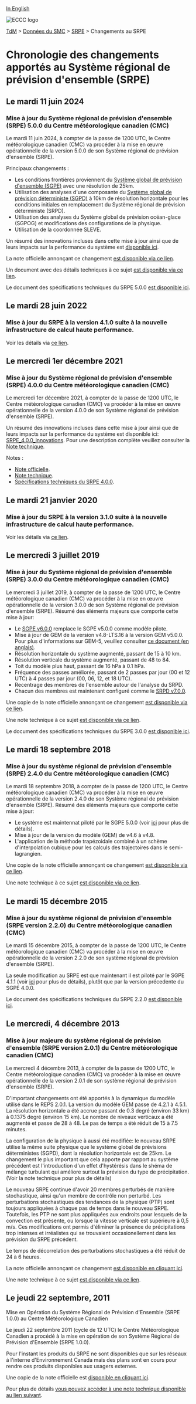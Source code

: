 [In English](changelog_reps_en.md)

![ECCC logo](../../img_eccc-logo.png)

[TdM](../../readme_fr.md) > [Données du SMC](../readme_fr.md) > [SRPE](readme_reps_fr.md) > Changements au SRPE

# Chronologie des changements apportés au Système régional de prévision d'ensemble (SRPE)

## Le mardi 11 juin 2024

### Mise à jour du Système régional de prévision d'ensemble (SRPE) 5.0.0 du Centre météorologique canadien (CMC)

Le mardi 11 juin 2024, à compter de la passe de 1200 UTC, le Centre météorologique canadien (CMC) va procéder à la mise en œuvre opérationnelle de la version 5.0.0 de son Système régional de prévision d'ensemble (SRPE).

Principaux changements :

* Les conditions frontières proviennent du [Système global de prévision d'ensemble (SGPE)](../nwp_gdps/readme_geps_fr.md) avec une résolution de 25km.
* Utilisation des analyses d'une composante du [Système global de prévision déterministe (SGPD)](../nwp_gdps/readme_gdps_en.md) à 10km de résolution horizontale pour les conditions initiales en remplacement du Système régional de prévision déterministe (SRPD).
* Utilisation des analyses du Système global de prévision océan-glace (SGPOG) et modifications des configurations de la physique.
* Utilisation de la coordonnée SLEVE.

Un résumé des innovations incluses dans cette mise à jour ainsi que de leurs impacts sur la performance du système est [disponible ici](https://collaboration.cmc.ec.gc.ca/cmc/cmoi/product_guide/docs/fact_sheets/factsheet_reps-500_e.pdf). 

La note officielle annonçant ce changement [est disponible via ce lien](http://dd.meteo.gc.ca/doc/genots/2024/06/11/NOCN03_CWAO_311455___xxxxx).

Un document avec des détails techniques à ce sujet [est disponible via ce lien](http://collaboration.cmc.ec.gc.ca/cmc/cmoi/product_guide/docs/tech_notes/technote_reps-500_f.pdf).

Le document des spécifications techniques du SRPE 5.0.0 [est disponible ici](https://collaboration.cmc.ec.gc.ca/cmc/cmoi/product_guide/docs/tech_specifications/tech_specifications_REPS_5.0.0_f.pdf).



## Le mardi 28 juin 2022

### Mise à jour du SRPE à la version 4.1.0 suite à la nouvelle infrastructure de calcul haute performance. 

Voir les détails via [ce lien](../changelog_multisystems_fr.md).

## Le mercredi 1er décembre 2021

### Mise à jour du Système régional de prévision d'ensemble (SRPE) 4.0.0 du Centre météorologique canadien (CMC)

Le mercredi 1er décembre 2021, à compter de la passe de 1200 UTC, le Centre météorologique canadien (CMC) va procéder à la mise en œuvre opérationnelle de la version 4.0.0 de son Système régional de prévision d'ensemble (SRPE).

Un résumé des innovations incluses dans cette mise à jour ainsi que de leurs impacts sur la performance du système est disponible ici: [SRPE_4.0.0_innovations](https://collaboration.cmc.ec.gc.ca/cmc/cmoi/product_guide/docs/fact_sheets/factsheet_reps-400_e.pdf). Pour une description complète veuillez consulter la [Note technique](https://collaboration.cmc.ec.gc.ca/cmc/cmoi/product_guide/docs/tech_notes/technote_reps-400_f.pdf).


Notes :

* [Note officielle](http://dd.meteo.gc.ca/doc/genots/2021/11/26/NOCN03_CWAO_262118___50159).
* [Note technique](https://collaboration.cmc.ec.gc.ca/cmc/cmoi/product_guide/docs/tech_notes/technote_reps-400_f.pdf).
* [Spécifications techniques du SRPE 4.0.0](https://collaboration.cmc.ec.gc.ca/cmc/cmoi/product_guide/docs/tech_specifications/tech_specifications_REPS_4.0.0_f.pdf).


## Le mardi 21 janvier 2020

### Mise à jour du SRPE à la version 3.1.0 suite à la nouvelle infrastructure de calcul haute performance. 

Voir les détails via [ce lien](../changelog_multisystems_fr.md).

## Le mercredi 3 juillet 2019

### Mise à jour du Système régional de prévision d'ensemble (SRPE) 3.0.0 du Centre météorologique canadien (CMC)

Le mercredi 3 juillet 2019, à compter de la passe de 1200 UTC, le Centre météorologique canadien (CMC) va procéder à la mise en œuvre opérationnelle de la version 3.0.0 de son Système régional de prévision d'ensemble (SRPE).
Résumé des éléments majeurs que comporte cette mise à jour:

* Le [SGPE v6.0.0](../nwp_geps/changelog_geps_fr.md) remplace le SGPE v5.0.0 comme modèle pilote.
* Mise à jour de GEM de la version v4.8-LTS.16 à la version GEM v5.0.0. Pour plus d'informations sur GEM-5, veuillez consulter [ce document (en anglais)](https://collaboration.cmc.ec.gc.ca/cmc/cmoi/product_guide/docs/tech_notes/GEM5_paper_submitted_JAMES_20190614.pdf).
* Résolution horizontale du système augmenté, passant de 15 à 10 km.
* Résolution verticale du système augmenté, passant de 48 to 84.
* Toit du modèle plus haut, passant de 16 hPa à 0.1 hPa.
* Fréquence des passes améliorée, passant de 2 passes par jour (00 et 12 UTC) à 4 passes par jour (00, 06, 12, et 18 UTC).
* Recentrage des membres de l'ensemble autour de l'analyse du SRPD.
* Chacun des membres est maintenant configuré comme le [SRPD v7.0.0](../nwp_rdps/changelog_rdps_fr.md).

Une copie de la note officielle annonçant ce changement [est disponible via ce lien](http://dd.meteo.gc.ca/doc/genots/2019/06/28/NOCN03_CWAO_281735___13093).

Une note technique à ce sujet [est disponible via ce lien](https://collaboration.cmc.ec.gc.ca/cmc/cmoi/product_guide/docs/tech_notes/technote_reps-300_20190703_f.pdf).

Le document des spécifications techniques du SRPE 3.0.0 [est disponible ici](https://collaboration.cmc.ec.gc.ca/cmc/cmoi/product_guide/docs/tech_specifications/tech_specifications_REPS_3.0.0_f.pdf).


## Le mardi 18 septembre 2018

### Mise à jour du système régional de prévision d'ensemble (SRPE) 2.4.0 du Centre météorologique canadien (CMC)

Le mardi 18 septembre 2018, à compter de la passe de 1200 UTC, le Centre météorologique canadien (CMC) va procéder à la mise en œuvre opérationnelle de la version 2.4.0 de son Système régional de prévision d'ensemble (SRPE).
Résumé des éléments majeurs que comporte cette mise à jour:

* Le système est maintennat piloté par le SGPE 5.0.0 (voir [ici](../nwp_geps/changelog_geps_fr.md) pour plus de détails).
* Mise à jour de la version du modèle (GEM) de v4.6 à v4.8.
* L'application de la méthode trapézoidale combiné à un schème d'interpolation cubique pour les calculs des trajectoires dans le semi-lagrangien.

Une copie de la note officielle annonçant ce changement [est disponible via ce lien](http://dd.meteo.gc.ca/doc/genots/2018/09/17/NOCN03_CWAO_171325___27325).

Une note technique à ce sujet [est disponible via ce lien](https://collaboration.cmc.ec.gc.ca/cmc/cmoi/product_guide/docs/tech_notes/technote_reps-240_f.pdf).


## Le mardi 15 décembre 2015

### Mise à jour du système régional de prévision d'ensemble (SRPE version 2.2.0) du Centre météorologique canadien (CMC)

Le mardi 15 décembre 2015, à compter de la passe de 1200 UTC, le Centre météorologique canadien (CMC) va procéder à la mise en œuvre opérationnelle de la version 2.2.0 de son système régional de prévision d'ensemble (SRPE).

La seule modification au SRPE est que maintenant il est piloté par le SGPE 4.1.1 (voir [ici](../nwp_geps/changelog_geps_fr.md) pour plus de détails), plutôt que par la version précedente du SGPE 4.0.0.

Le document des spécifications techniques du SRPE 2.2.0 [est disponible ici](https://collaboration.cmc.ec.gc.ca/cmc/cmoi/product_guide/docs/tech_specifications/tech_specifications_REPS_2.2.0_f.pdf).


## Le mercredi, 4 décembre 2013

### Mise à jour majeure du système régional de prévision d'ensemble (SRPE version 2.0.1) du Centre météorologique canadien (CMC)

Le mercredi 4 décembre 2013, à compter de la passe de 1200 UTC, le Centre météorologique canadien (CMC) va procéder à la mise en œuvre opérationnelle de la version 2.0.1 de son système régional de prévision d'ensemble (SRPE).

D'important changements ont été apportés à la dynamique du modèle utilisé dans le REPS 2.0.1.
La version du modèle GEM passe de 4.2.1 à 4.5.1. La résolution horizontale a été accrue passant de 0.3 degré (environ 33 km) à 0.1375 degré (environ 15 km). Le nombre de niveaux verticaux a été augmenté et passe de 28 à 48. Le pas de temps a été réduit de 15 à 7.5 minutes.

La configuration de la physique à aussi été modifiée:
le nouveau SRPE utilise la même suite physique que le système global de prévisions déterministes (SGPD), dont la résolution horizontale est de 25km.
Le changement le plus important que cela apporte par rapport au système précédent est l'introduction d'un effet d'hystérésis dans le shéma de mélange turbulant qui améliore surtout la prévision du type de précipitation. (Voir la note technique pour plus de détails)

Le nouveau SRPE continue d'avoir 20 membres perturbés de manière stochastique, ainsi qu'un membre de contrôle non perturbé. Les perturbations stochastiques des tendances de la physique (PTP) sont toujours appliquées à chaque pas de temps dans le nouveau SRPE. Toutefois, les PTP ne sont plus appliquées aux endroits pour lesquels de la convection est présente, ou lorsque la vitesse verticale est supérieure à 0,5 m/s. Ces modifications ont permis d'éliminer la présence de précipitations trop intenses et irréalistes qui se trouvaient occasionellement dans les prévision du SRPE précédent.

Le temps de décorrelation des perturbations stochastiques a été réduit de 24 à 6 heures.

La note officielle annonçant ce changement [est disponible en cliquant ici](http://dd.meteo.gc.ca/doc/genots/2013/12/03/NOCN03_CWAO_032208___00939).

Une note technique à ce sujet [est disponible via ce lien](https://collaboration.cmc.ec.gc.ca/cmc/cmoi/product_guide/docs/lib/technote_reps201_20131204_f.pdf).

## Le jeudi 22 septembre, 2011

Mise en Opération du Système Régional de Prévision d'Ensemble (SRPE 1.0.0) au Centre Météorologique Canadien

Le jeudi 22 septembre 2011 (cycle de 12 UTC) le Centre Météorologique Canadien a procédé à la mise en opération de son Système Régional de Prévision d'Ensemble (SRPE 1.0.0).

Pour l'instant les produits du SRPE ne sont disponibles que sur les réseaux á l'interne d'Environnement Canada mais des plans sont en cours pour rendre ces produits disponibles aux usagers externes.

Une copie de la note officielle est [disponible en cliquant ici](http://dd.weather.gc.ca/doc/genots/2011/09/26/NOCN03_CWAO_261345_CCA__98441).

Pour plus de détails [vous pouvez accéder à une note technique disponible au lien suivant](https://collaboration.cmc.ec.gc.ca/cmc/CMOI/product_guide/docs/lib/op_systems/doc_opchanges/technote_srpe_20111004_f.pdf).






